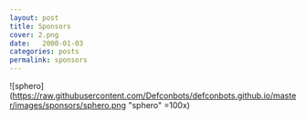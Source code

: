 ```yaml
---
layout: post
title: Sponsors
cover: 2.png
date:   2000-01-03
categories: posts
permalink: sponsors
---
```


![sphero](https://raw.githubusercontent.com/Defconbots/defconbots.github.io/master/images/sponsors/sphero.png "sphero" =100x)
